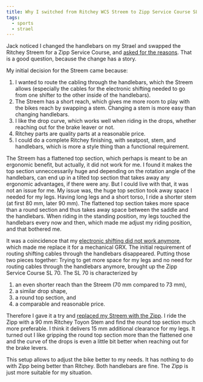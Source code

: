 ```yaml
---
title: Why I switched from Ritchey WCS Streem to Zipp Service Course SL 70
tags:
  - sports
  - strael
---
```

Jack noticed I changed the handlebars on my Strael and swapped the Ritchey Streem for a Zipp Service Course, and [asked for the reasons](/2023-11-26-rural-paderborn-plateu/). That is a good question, because the change has a story. 

My initial decision for the Streem came because:

1. I wanted to route the cabling through the handlebars, which the Streem allows (especially the cables for the electronic shifting needed to go from one shifter to the other inside of the handlebars). 
2. The Streem has a short reach, which gives me more room to play with the bikes reach by swapping a stem. Changing a stem is more easy than changing handlebars.
3. I like the drop curve, which works well when riding in the drops, whether reaching out for the brake leaver or not.
4. Ritchey parts are quality parts at a reasonable price.
5. I could do a complete Ritchey finishing, with seatpost, stem, and handlebars, which is more a style thing than a functional requirement.

The Streem has a flattened top section, which perhaps is meant to be an ergonomic benefit, but actually, it did not work for me. I found it makes the top section unneccessarily huge and depending on the rotation angle of the handlebars, can end up in a tilted top section that takes away any ergonomic advantages, if there were any. But I could live with that, it was not an issue for me. My issue was, the huge top section took away space I needed for my legs. Having long legs and a short torso, I ride a shorter stem (at first 80 mm, later 90 mm). The flattened top section takes more space than a round section and thus takes away space between the saddle and the handlebars. When riding in the standing position, my legs touched the handlebars every now and then, which made me adjust my riding position, and that bothered me.

It was a coincidence that my [electronic shifting did not work anymore](/2023-11-11-electronic-shifting-does-not-work-for-me/), which made me replace it for a mechanical GRX. The initial requirement of routing shifting cables through the handlebars disappeared. Putting those two pieces together: Trying to get more space for my legs and no need for routing cables through the handlebars anymore, brought up the Zipp Service Course SL 70. The SL 70 is characterized by 

1. an even shorter reach than the Streem (70 mm compared to 73 mm),
2. a similar drop shape,
3. a round top section, and
4. a comparable and reasonable price.

Therefore I gave it a try and [replaced my Streem with the Zipp](/2023-10-15-cable-housing-length/). I ride the Zipp with a 90 mm Ritchey Toyon Stem and find the round top section much more preferable. I think it delivers 15 mm additional clearance for my legs. It turned out I like gripping the round top section more than the flattened one and the curve of the drops is even a little bit better when reaching out for the brake levers. 

This setup allows to adjust the bike better to my needs. It has nothing to do with Zipp being better than Ritchey. Both handlebars are fine. The Zipp is just more suitable for my situation.


